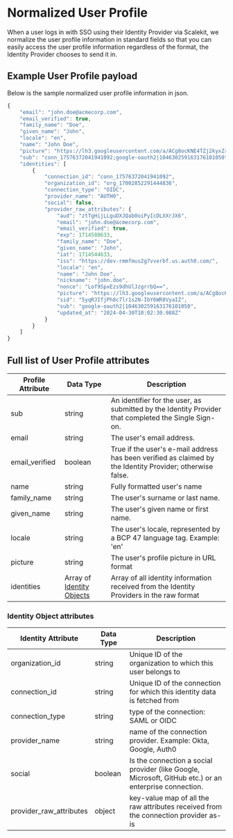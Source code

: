 
# Normalized User Profile

When a user logs in with SSO using their Identity Provider via Scalekit, we normalize the user profile information in standard fields so that you can easily access the user profile information regardless of the format, the Identity Provider chooses to send it in.

## Example User Profile payload

Below is the sample normalized user profile information in json.

```js wordWrap=true
{
    "email": "john.doe@acmecorp.com",
    "email_verified": true,
    "family_name": "Doe",
    "given_name": "John",
    "locale": "en",
    "name": "John Doe",
    "picture": "https://lh3.googleusercontent.com/a/ACg8ocKNE4TZj2kyxZrxrwLOj094k7JCZtbaiEma17URCEf=s96-c",
    "sub": "conn_17576372041941092;google-oauth2|104630259163176101050",
    "identities": [
        {
            "connection_id": "conn_17576372041941092",
            "organization_id": "org_17002852291444836",
            "connection_type": "OIDC",
            "provider_name": "AUTH0",
            "social": false,
            "provider_raw_attributes": {
                "aud": "ztTgHijLLguDXJQab0oiPyIcDLXXrJX6",
                "email": "john.doe@acmecorp.com",
                "email_verified": true,
                "exp": 1714580633,
                "family_name": "Doe",
                "given_name": "John",
                "iat": 1714544633,
                "iss": "https://dev-rmmfmus2g7vverbf.us.auth0.com/",
                "locale": "en",
                "name": "John Doe",
                "nickname": "john.doe",
                "nonce": "Lof9SpxEzs9dhUlJzgrrbQ==",
                "picture": "https://lh3.googleusercontent.com/a/ACg8ocKNE4TZj2kyxZrxrwLOj094k7JCZtbaiEma17URCEf=s96-c",
                "sid": "5yqRJIfjPh8c7lr1s2N-IbY6WR8VyaIZ",
                "sub": "google-oauth2|104630259163176101050",
                "updated_at": "2024-04-30T10:02:30.988Z"
            }
        }
    ]
}

```

## Full list of User Profile attributes

|Profile Attribute|Data Type|Description|
|--- |--- |--- |
|<SimpleCode>sub</SimpleCode>|string|An identifier for the user, as submitted by the Identity Provider that completed the Single Sign-on.|
|<SimpleCode>email</SimpleCode>|string|The user's email address.|
|<SimpleCode>email_verified</SimpleCode>|boolean|True if the user's e-mail address has been verified as claimed by the Identity Provider; otherwise false.|
|<SimpleCode>name</SimpleCode>|string|Fully formatted user's name|
|<SimpleCode>family_name</SimpleCode>|string|The user's surname or last name.|
|<SimpleCode>given_name</SimpleCode>|string|The user's given name or first name.|
|<SimpleCode>locale</SimpleCode>|string|The user's locale, represented by a BCP 47 language tag. Example: 'en'|
|<SimpleCode>picture</SimpleCode>|string|The user's profile picture in URL format|
|<SimpleCode>identities</SimpleCode>|Array of [Identity Objects](#identity-object-attributes)|Array of all identity information received from the Identity Providers in the raw format|

### Identity Object attributes

|Identity Attribute|Data Type|Description|
|--- |--- |--- |
|<SimpleCode>organization_id</SimpleCode>|string|Unique ID of the organization to which this user belongs to|
|<SimpleCode>connection_id</SimpleCode>|string|Unique ID of the connection for which this identity data is fetched from|
|<SimpleCode>connection_type</SimpleCode>|string|type of the connection: SAML or OIDC|
|<SimpleCode>provider_name</SimpleCode>|string|name of the connection provider. Example: Okta, Google, Auth0|
|<SimpleCode>social</SimpleCode>|boolean|Is the connection a social provider (like Google, Microsoft, GitHub etc.) or an enterprise connection.|
|<SimpleCode>provider_raw_attributes</SimpleCode>|object|key-value map of all the raw attributes received from the connection provider as-is|
